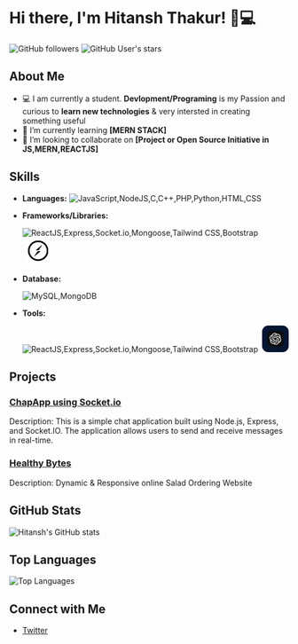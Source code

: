# Hi there, I'm Hitansh Thakur! 👋💻

![GitHub followers](https://img.shields.io/github/followers/Hitansh-Thakur?label=Follow&style=social) ![GitHub User's stars](https://img.shields.io/github/stars/Hitansh-Thakur?affiliations=OWNER&style=social)

## About Me

-   💻 I am currently a student. **Devlopment/Programing** is my Passion and curious to **learn new technologies** & very intersted in creating something useful
-   🌱 I’m currently learning **[MERN STACK]**
-   👯 I’m looking to collaborate on **[Project or Open Source Initiative in JS,MERN,REACTJS]**

## Skills

-   **Languages:** ![JavaScript,NodeJS,C,C++,PHP,Python,HTML,CSS](https://skillicons.dev/icons?i=js,nodejs,c,cpp,php,python,html,css)
-   **Frameworks/Libraries:**

    ![ReactJS,Express,Socket.io,Mongoose,Tailwind CSS,Bootstrap](https://skillicons.dev/icons?i=react,express,tailwind,bootstrap)
    <img src="./socketiologo.svg" style='background: white;border-radius:.7rem;padding:.35rem;margin-left:.2rem;' alt="drawing" width="38"/>

-   **Database:**

    ![MySQL,MongoDB](https://skillicons.dev/icons?i=mysql,mongo)

-   **Tools:**

    ![ReactJS,Express,Socket.io,Mongoose,Tailwind CSS,Bootstrap](https://skillicons.dev/icons?i=git,github,vscode,postman,figma)
    <img src="./chatgptlogo.png" style='background: white;border-radius:.7rem;margin-left:.2rem;' alt="drawing" width="48"/>

## Projects

### [ChapApp using Socket.io](https://github.com/Hitansh-Thakur/WebSockets---chatApp)

Description: This is a simple chat application built using Node.js, Express, and Socket.IO. The application allows users to send and receive messages in real-time.

### [Healthy Bytes](https://github.com/Hitansh-Thakur/HealthyBytes)

Description: Dynamic & Responsive online Salad Ordering Website

## GitHub Stats

![Hitansh's GitHub stats](https://github-readme-stats.vercel.app/api?username=Hitansh-Thakur&show_icons=true&theme=radical)

## Top Languages

![Top Languages](https://github-readme-stats.vercel.app/api/top-langs/?username=Hitansh-Thakur&layout=compact&theme=radical)

## Connect with Me


-   [Twitter](https://twitter.com/your-profile)
